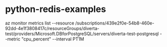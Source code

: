 # python-redis-examples
az monitor metrics list --resource /subscriptions/439e2f0e-54b8-460e-92dd-4e1f3808417c/resourceGroups/diverta-test/providers/Microsoft.DBforPostgreSQL/servers/diverta-test-postgresql --metric "cpu_percent" --interval PT1M
